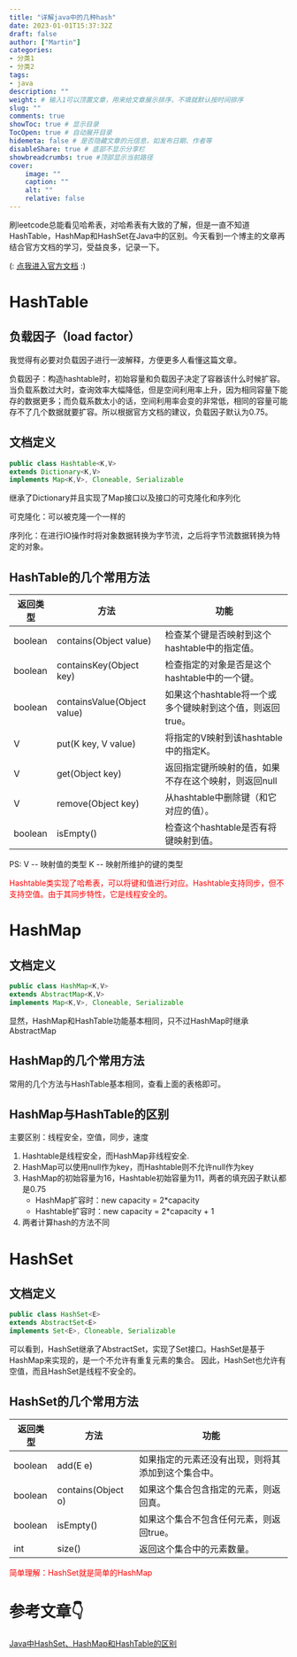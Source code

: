 ```yaml
---
title: "详解java中的几种hash"
date: 2023-01-01T15:37:32Z
draft: false
author: ["Martin"]
categories: 
- 分类1
- 分类2
tags: 
- java
description: ""
weight: # 输入1可以顶置文章，用来给文章展示排序，不填就默认按时间排序
slug: ""
comments: true
showToc: true # 显示目录
TocOpen: true # 自动展开目录
hidemeta: false # 是否隐藏文章的元信息，如发布日期、作者等
disableShare: true # 底部不显示分享栏
showbreadcrumbs: true #顶部显示当前路径
cover:
    image: ""
    caption: ""
    alt: ""
    relative: false
---
```

刷leetcode总能看见哈希表，对哈希表有大致的了解，但是一直不知道HashTable，HashMap和HashSet在Java中的区别。今天看到一个博主的文章再结合官方文档的学习，受益良多，记录一下。

(:  [点我进入官方文档](https://docs.oracle.com/en/java/javase/15/docs/api/java.base/java/util/Hashtable.html) :)
# HashTable
## 负载因子（load factor）
我觉得有必要对负载因子进行一波解释，方便更多人看懂这篇文章。

负载因子：构造hashtable时，初始容量和负载因子决定了容器该什么时候扩容。当负载系数过大时，查询效率大幅降低，但是空间利用率上升，因为相同容量下能存的数据更多；而负载系数太小的话，空间利用率会变的非常低，相同的容量可能存不了几个数据就要扩容。所以根据官方文档的建议，负载因子默认为0.75。

## 文档定义
``` java
public class Hashtable<K,​V>
extends Dictionary<K,​V>
implements Map<K,​V>, Cloneable, Serializable
```
继承了Dictionary并且实现了Map接口以及接口的可克隆化和序列化

可克隆化：可以被克隆一个一样的

序列化：在进行IO操作时将对象数据转换为字节流，之后将字节流数据转换为特定的对象。
## HashTable的几个常用方法
| 返回类型| 方法 | 功能|
| -----------  | ----------- |-----------|
| boolean| contains(Object value)|检查某个键是否映射到这个hashtable中的指定值。           |
| boolean| containsKey(Object key)|检查指定的对象是否是这个hashtable中的一个键。           |
| boolean| containsValue(Object value)|如果这个hashtable将一个或多个键映射到这个值，则返回true。           |
| V | 	put​(K key, V value)|将指定的V映射到该hashtable中的指定K。|
| V | get(Object key) | 返回指定键所映射的值，如果不存在这个映射，则返回null|
| V | remove​(Object key)|从hashtable中删除键（和它对应的值）。|
| boolean | 	isEmpty()| 检查这个hashtable是否有将键映射到值。|

PS: V -- 映射值的类型  K -- 映射所维护的键的类型

<font color=red>Hashtable类实现了哈希表，可以将键和值进行对应。Hashtable支持同步，但不支持空值。由于其同步特性，它是线程安全的。</font>

# HashMap

## 文档定义
``` java
public class HashMap<K,​V>
extends AbstractMap<K,​V>
implements Map<K,​V>, Cloneable, Serializable
```
显然，HashMap和HashTable功能基本相同，只不过HashMap时继承AbstractMap
## HashMap的几个常用方法
常用的几个方法与HashTable基本相同，查看上面的表格即可。

## HashMap与HashTable的区别
主要区别：线程安全，空值，同步，速度
1. Hashtable是线程安全，而HashMap非线程安全.
2. HashMap可以使用null作为key，而Hashtable则不允许null作为key
3. HashMap的初始容量为16，Hashtable初始容量为11，两者的填充因子默认都是0.75
    - HashMap扩容时：new capacity =  2*capacity 
    - Hashtable扩容时：new capacity = 2*capacity + 1
4. 两者计算hash的方法不同
# HashSet

## 文档定义
``` java
public class HashSet<E>
extends AbstractSet<E>
implements Set<E>, Cloneable, Serializable
```
可以看到，HashSet继承了AbstractSet，实现了Set接口。HashSet是基于HashMap来实现的，是一个不允许有重复元素的集合。
因此，HashSet也允许有空值，而且HashSet是线程不安全的。

## HashSet的几个常用方法
| 返回类型| 方法 | 功能|
| -----------  | ----------- |-----------|
| boolean| add(E e)|如果指定的元素还没有出现，则将其添加到这个集合中。           |
| boolean| contains(Object o)|如果这个集合包含指定的元素，则返回真。           |
| boolean | 	isEmpty()| 如果这个集合不包含任何元素，则返回true。|
|int| size()|返回这个集合中的元素数量。|

<font color=red>简单理解：HashSet就是简单的HashMap</font>

# 参考文章👇
[Java中HashSet、HashMap和HashTable的区别](https://juejin.cn/post/7082318379591303176)